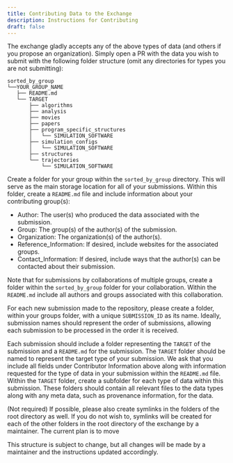 ```yaml
---
title: Contributing Data to the Exchange
description: Instructions for Contributing
draft: false
---
```


The exchange gladly accepts any of the above types of data (and others if you propose an organization). 
Simply open a PR with the data you wish to submit with the following folder structure (omit any directories 
for types you are not submitting):

```
sorted_by_group
└──YOUR_GROUP_NAME
   ├── README.md
   └── TARGET
       ├── algorithms
       ├── analysis
       ├── movies
       ├── papers
       ├── program_specific_structures
       │   └── SIMULATION_SOFTWARE
       ├── simulation_configs
       │   └── SIMULATION_SOFTWARE
       ├── structures
       └── trajectories
           └── SIMULATION_SOFTWARE
```

Create a folder for your group within the `sorted_by_group` directory. This will serve as the main storage location for all of your submissions. Within this folder, create a `README.md` file and include information about your contributing group(s):
* Author: The user(s) who produced the data associated with the submission.
* Group: The group(s) of the author(s) of the submission.
* Organization: The organization(s) of the author(s).
* Reference_Information: If desired, include websites for the associated groups.
* Contact_Information: If desired, include ways that the author(s) can be contacted about their submission.

Note that for submissions by collaborations of multiple groups, create a folder within the `sorted_by_group` folder for your collaboration. Within the `README.md` include all authors and groups associated with this collaboration.

For each new submission made to the repository, please create a folder, within your groups folder, with a unique `SUBMISSION_ID` as its name. Ideally, submission names should represent the order of submissions, allowing each submission to be processed in the order it is received.

Each submission should include a folder representing the `TARGET` of the submission and a `README.md` for the submission. The `TARGET` folder should be named to represent the target type of your submission. We ask that you include all fields under Contributor Information above along with information requested for the type of data in your submission within the `README.md` file.
Within the `TARGET` folder, create a subfolder for each type of data within this submission. These folders should contain all relevant files to the data types along with any meta data, such as provenance information, for the data.

(Not required) If possible, please also create symlinks in the folders of the root directory as well. If you do not 
wish to, symlinks will be created for each of the other folders in the root directory of the exchange by a maintainer.
The current plan is to move 

This structure is subject to change, but all changes will be made by a maintainer and the instructions 
updated accordingly.
